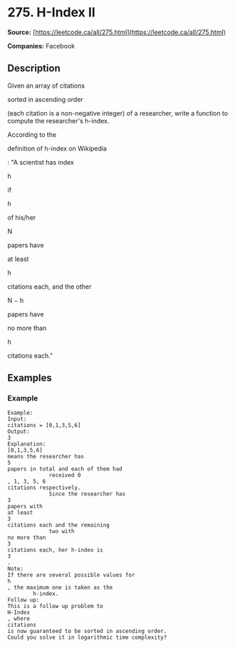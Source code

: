 # 275. H-Index II

**Source:** [https://leetcode.ca/all/275.html](https://leetcode.ca/all/275.html)

**Companies:** Facebook

## Description

Given an array of citations

sorted in ascending order

(each citation is
        a non-negative integer) of a researcher, write a function to compute the researcher's
        h-index.

According to the

definition
        of h-index on Wikipedia

: "A scientist has index

h

if

h

of
        his/her

N

papers have

at least

h

citations
        each, and the other

N − h

papers have

no more
            than

h

citations each."

## Examples

### Example

```
Example:
Input:
citations = [0,1,3,5,6]
Output:
3
Explanation:
[0,1,3,5,6]
means the researcher has
5
papers in total and each of them had
             received 0
, 1, 3, 5, 6
citations respectively.
             Since the researcher has
3
papers with
at least
3
citations each and the remaining
             two with
no more than
3
citations each, her h-index is
3
.
Note:
If there are several possible values for
h
, the maximum one is taken as the
        h-index.
Follow up:
This is a follow up problem to
H-Index
, where
citations
is now guaranteed to be sorted in ascending order.
Could you solve it in logarithmic time complexity?
```

